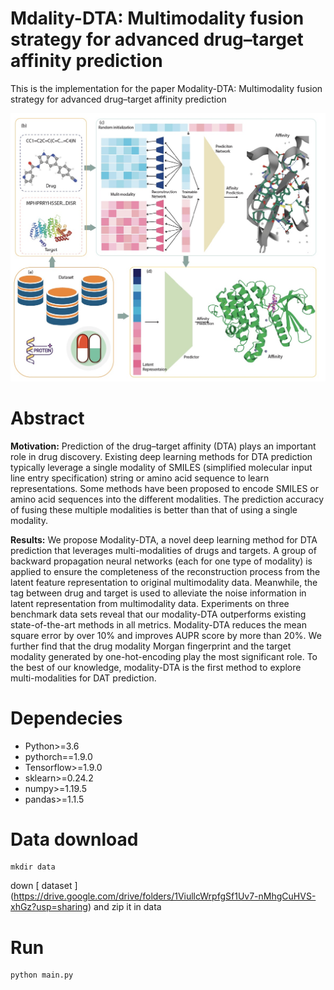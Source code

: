 # Mdality-DTA: Multimodality fusion strategy for advanced drug–target affinity prediction

This is the implementation for the paper Modality-DTA: Multimodality fusion strategy for advanced drug–target affinity prediction

![Image](https://github.com/xzenglab/MultimodalityDTA/blob/main/image/overview.jpg)

# Abstract

**Motivation:** Prediction of the drug–target affinity (DTA) plays an important role in drug discovery. Existing
deep learning methods for DTA prediction typically leverage a single modality of SMILES (simplified
molecular input line entry specification) string or amino acid sequence to learn representations.
Some methods have been proposed to encode SMILES or amino acid sequences into the different
modalities. The prediction accuracy of fusing these multiple modalities is better than that of using a
single modality.

**Results:** We propose Modality-DTA, a novel deep learning method for DTA prediction that leverages multi-modalities of drugs and targets. A group of backward propagation neural networks (each for one
type of modality) is applied to ensure the completeness of the reconstruction process from the latent
feature representation to original multimodality data. Meanwhile, the tag between drug and target is
used to alleviate the noise information in latent representation from multimodality data. Experiments on
three benchmark data sets reveal that our modality-DTA outperforms existing state-of-the-art methods
in all metrics. Modality-DTA reduces the mean square error by over 10% and improves AUPR score by
more than 20%. We further find that the drug modality Morgan fingerprint and the target modality generated by one-hot-encoding play the most significant role. To the best of our knowledge, modality-DTA
is the first method to explore multi-modalities for DAT prediction.

# Dependecies

* Python>=3.6
* pythorch==1.9.0
* Tensorflow>=1.9.0
* sklearn>=0.24.2
* numpy>=1.19.5
* pandas>=1.1.5
# Data download

```
mkdir data
```
down [ dataset ] (https://drive.google.com/drive/folders/1ViullcWrpfgSf1Uv7-nMhgCuHVS-xhGz?usp=sharing) and zip it in data

# Run

```
python main.py
```
